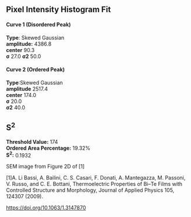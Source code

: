 ## Pixel Intensity Histogram Fit

#### Curve 1 (Disordered Peak)
**Type**: Skewed Gaussian\
**amplitude:** 4386.8\
**center** 90.3\
**σ** 27.0
**σ2** 50.0


#### Curve 2 (Ordered Peak)
**Type**:Skewed Gaussian\
**amplitude** 2517.4\
**center** 174.0\
**σ** 20.0\
**σ2** 40.0


## S<sup>2</sup>
**Threshold Value:** 174\
**Ordered Area Percentage:** 19.32%\
**S<sup>2</sup>:** 0.1932


SEM image from Figure 2D of [1]

[1]A. Li Bassi, A. Bailini, C. S. Casari, F. Donati, A. Mantegazza, M. Passoni, V. Russo, and C. E. Bottani, Thermoelectric Properties of Bi–Te Films with Controlled Structure and Morphology, Journal of Applied Physics 105, 124307 (2009).


https://doi.org/10.1063/1.3147870
